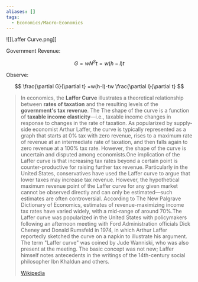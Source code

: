 ```yaml
---
aliases: []
tags:
  - Economics/Macro-Economics
---
```

![[Laffer Curve.png]]

Government Revenue:

$$
G=wN^St=w(h-l)t
$$

Observe:

$$
\frac{\partial G}{\partial t} =w(h-l)-tw \frac{\partial l}{\partial t}
$$

> In economics, the **Laffer Curve** illustrates a theoretical relationship between **rates of taxation** and the resulting levels of the **government's tax revenue**. The
> The shape of the curve is a function of **taxable income elasticity**—i.e., taxable income changes in response to changes in the rate of taxation. As popularized by supply-side economist Arthur Laffer, the curve is typically represented as a graph that starts at 0% tax with zero revenue, rises to a maximum rate of revenue at an intermediate rate of taxation, and then falls again to zero revenue at a 100% tax rate. However, the shape of the curve is uncertain and disputed among economists.One implication of the Laffer curve is that increasing tax rates beyond a certain point is counter-productive for raising further tax revenue. Particularly in the United States, conservatives have used the Laffer curve to argue that lower taxes may increase tax revenue. However, the hypothetical maximum revenue point of the Laffer curve for any given market cannot be observed directly and can only be estimated—such estimates are often controversial. According to The New Palgrave Dictionary of Economics, estimates of revenue-maximizing income tax rates have varied widely, with a mid-range of around 70%.The Laffer curve was popularized in the United States with policymakers following an afternoon meeting with Ford Administration officials Dick Cheney and Donald Rumsfeld in 1974, in which Arthur Laffer reportedly sketched the curve on a napkin to illustrate his argument. The term "Laffer curve" was coined by Jude Wanniski, who was also present at the meeting. The basic concept was not new; Laffer himself notes antecedents in the writings of the 14th-century social philosopher Ibn Khaldun and others.
>
> [Wikipedia](https://en.wikipedia.org/wiki/Laffer%20curve)
